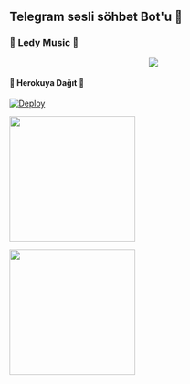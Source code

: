 <h2 align="centre">Telegram səsli söhbət Bot'u 🎵</h2>

### 🍁 **Ledy Music** 🍁
<p align="center">
  <img src="https://telegra.ph/file/e669d8ec6be16f4b7cc39.jpg">
</p> 

 


<h4>🔺 Herokuya Dağıt 🔻</h4>

[![Deploy](https://www.herokucdn.com/deploy/button.svg)](https://heroku.com/deploy?template=https://github.com/AzeMusic/LedyMusicBot)


<a href="https://t.me/ledyplaylist"><img src="https://img.shields.io/badge/Kanal%20Ledy%3F-yes-blue?&style=flat-square?&logo=telegram" width=220px></a></p>
   <a href="https://t.me/SOQrup"><img src="https://img.shields.io/badge/Support%20Ledy%3F-yes-blue?&style=flat-square?&logo=telegram" width=220px></a></p>
